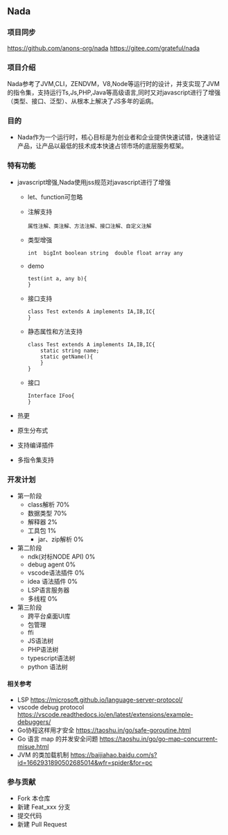 ## Nada

### 项目同步
https://github.com/anons-org/nada
https://gitee.com/grateful/nada

### 项目介绍
Nada参考了JVM,CLI，ZENDVM，V8,Node等运行时的设计，并支实现了JVM的指令集，支持运行Ts,Js,PHP,Java等高级语言,同时又对javascript进行了增强（类型、接口、泛型）、从根本上解决了JS多年的诟病。

### 目的
- Nada作为一个运行时，核心目标是为创业者和企业提供快速试错，快速验证产品，让产品以最低的技术成本快速占领市场的底层服务框架。

### 特有功能

- javascript增强,Nada使用jss规范对javascript进行了增强
    
    - let、function可忽略
    - 注解支持
      ```
      属性注解、类注解、方法注解、接口注解、自定义注解
      ```

    - 类型增强
      ```
      int  bigInt boolean string  double float array any
      ```
    - demo
      ```
      test(int a, any b){
      }
      ```

    - 接口支持
      ```
      class Test extends A implements IA,IB,IC{
      }
      ```
    - 静态属性和方法支持
      ```
      class Test extends A implements IA,IB,IC{
          static string name;
          static getName(){
          }
      }
      ```
    - 接口
      ```
      Interface IFoo{
      }
      ```



- 热更
- 原生分布式
- 支持编译插件
- 多指令集支持


### 开发计划
- 第一阶段
  - class解析 70%
  - 数据类型 70%
  - 解释器 2%
  - 工具包 1%
    - jar、zip解析 0%
- 第二阶段
   - ndk(对标NODE API) 0%
   - debug agent 0%
   - vscode语法插件 0%
   - idea 语法插件 0%
   - LSP语言服务器
   - 多线程 0%
- 第三阶段
   - 跨平台桌面UI库
    - 包管理
    - ffi
    - JS语法树
    - PHP语法树
    - typescript语法树
    - python 语法树



#### 相关参考
- LSP https://microsoft.github.io/language-server-protocol/
- vscode debug protocol https://vscode.readthedocs.io/en/latest/extensions/example-debuggers/
- Go协程这样用才安全 https://taoshu.in/go/safe-goroutine.html
- Go 语言 map 的并发安全问题 https://taoshu.in/go/go-map-concurrent-misue.html
- JVM 的类加载机制 https://baijiahao.baidu.com/s?id=1662931890502685014&wfr=spider&for=pc


### 参与贡献
-  Fork 本仓库
-  新建 Feat_xxx 分支
-  提交代码
-  新建 Pull Request





